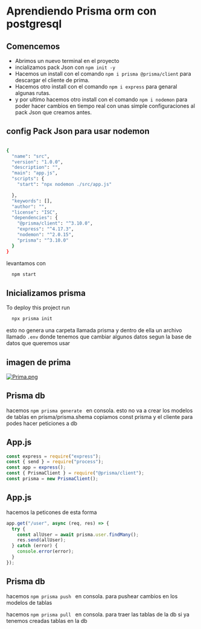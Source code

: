 
# Aprendiendo Prisma orm con postgresql




## Comencemos 

* Abrimos un nuevo terminal en el proyecto
* incializamos pack Json con `npm init -y`
* Hacemos un install con el comando `npm i prisma @prisma/client` para descargar el cliente de prima.
* Hacemos otro install con el comando `npm i express` para genaral algunas rutas.
* y por ultimo hacemos otro install con el comando `npm i nodemon` para poder hacer cambios en tiempo real con unas simple configuraciones al pack Json que creamos antes.






## config Pack Json para usar nodemon 
```bash

{
  "name": "src",
  "version": "1.0.0",
  "description": "",
  "main": "app.js",
  "scripts": {
    "start": "npx nodemon ./src/app.js"

  },
  "keywords": [],
  "author": "",
  "license": "ISC",
  "dependencies": {
    "@prisma/client": "^3.10.0",
    "express": "^4.17.3",
    "nodemon": "^2.0.15",
    "prisma": "^3.10.0"
  }
}
```

levantamos con 
```bash
  npm start
```




## Inicializamos prisma

To deploy this project run

```bash
  npx prisma init
```

esto no genera una carpeta llamada prisma y dentro de ella un archivo llamado `.env`
donde tenemos que cambiar algunos datos segun la base de datos que queremos usar 
 


## imagen de prima

[![Prima.png](https://i.postimg.cc/pLmmWyjd/Prima.png)](https://postimg.cc/fVhz5zB4)


## Prisma db

hacemos  `npm prisma generate ` en consola.
esto no va a crear los modelos de tablas en prisma/prisma.shema
copiamos const prisma y el cliente para podes hacer peticiones a db 




## App.js 
```javascript
const express = require("express");
const { send } = require("process");
const app = express();
const { PrismaClient } = require("@prisma/client");
const prisma = new PrismaClient();
```


## App.js 
hacemos la peticones de esta forma 
```javascript
app.get("/user", async (req, res) => {
  try {
    const allUser = await prisma.user.findMany();
    res.send(allUser);
  } catch (error) {
    console.error(error);
  }
});


```


## Prisma db

hacemos  `npm prisma push ` en consola.
para pushear cambios en los modelos de tablas 

hacemos  `npm prisma pull ` en consola.
para traer las tablas de la db si ya tenemos creadas tablas en la db

